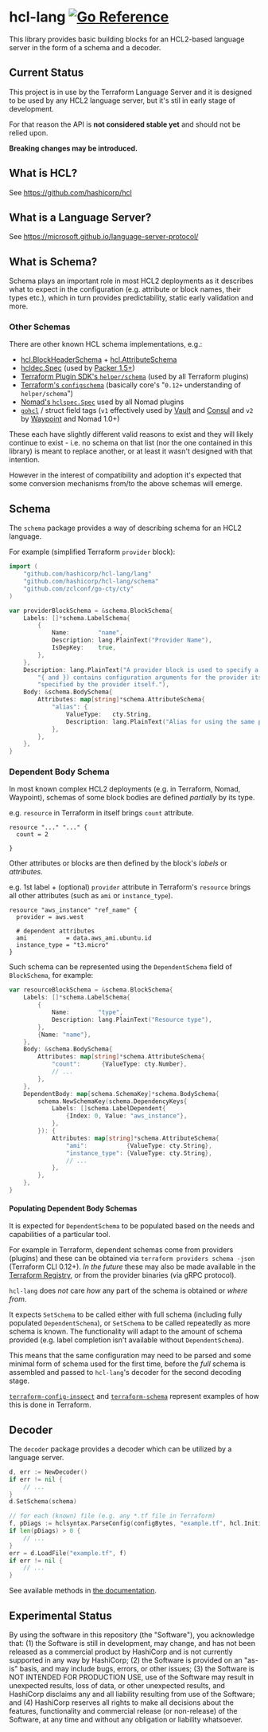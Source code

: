 # hcl-lang [![Go Reference](https://pkg.go.dev/badge/hashicorp/hcl-lang.svg)](https://pkg.go.dev/hashicorp/hcl-lang)

This library provides basic building blocks for an HCL2-based
language server in the form of a schema and a decoder.

## Current Status

This project is in use by the Terraform Language Server and it is designed
to be used by any HCL2 language server, but it's stil in early stage
of development.

For that reason the API is **not considered stable yet** and should not be relied upon.

**Breaking changes may be introduced.**

## What is HCL?

See https://github.com/hashicorp/hcl

## What is a Language Server?

See https://microsoft.github.io/language-server-protocol/

## What is Schema?

Schema plays an important role in most HCL2 deployments as it describes
what to expect in the configuration (e.g. attribute or block names, their types etc.),
which in turn provides predictability, static early validation and more.

### Other Schemas

There are other known HCL schema implementations, e.g.:

 - [hcl.BlockHeaderSchema](https://pkg.go.dev/github.com/hashicorp/hcl/v2#BlockHeaderSchema) + [hcl.AttributeSchema](https://pkg.go.dev/github.com/hashicorp/hcl/v2#AttributeSchema)
 - [hcldec.Spec](https://pkg.go.dev/github.com/hashicorp/hcl/v2/hcldec#Spec) (used by [Packer 1.5+](https://pkg.go.dev/github.com/hashicorp/packer@v1.6.2/hcl2template#Decodable))
 - [Terraform Plugin SDK's `helper/schema`](https://pkg.go.dev/github.com/hashicorp/terraform-plugin-sdk/v2/helper/schema) (used by all Terraform plugins)
 - [Terraform's `configschema`](https://pkg.go.dev/github.com/hashicorp/terraform@v0.13.5/configs/configschema) (basically core's "`0.12+` understanding of `helper/schema`")
 - [Nomad's `hclspec.Spec`](https://pkg.go.dev/github.com/hashicorp/nomad/plugins/shared/hclspec#Spec) used by all Nomad plugins
 - [`gohcl`](https://pkg.go.dev/github.com/hashicorp/hcl/v2/gohcl) / struct field tags (`v1` effectively used by [Vault](https://pkg.go.dev/github.com/hashicorp/vault@v1.5.3/internalshared/configutil#SharedConfig) and [Consul](https://pkg.go.dev/github.com/hashicorp/consul@v1.8.3/acl#Policy) and `v2` by [Waypoint](https://pkg.go.dev/github.com/hashicorp/waypoint@v0.1.4/internal/config#App) and Nomad 1.0+)

These each have slightly different valid reasons to exist and they will likely
continue to exist - i.e. no schema on that list (nor the one contained in this library)
is meant to replace another, or at least it wasn't designed with that intention.

However in the interest of compatibility and adoption it's expected that
some conversion mechanisms from/to the above schemas will emerge.

## Schema

The `schema` package provides a way of describing schema for an HCL2 language.

For example (simplified Terraform `provider` block):

```go
import (
	"github.com/hashicorp/hcl-lang/lang"
	"github.com/hashicorp/hcl-lang/schema"
	"github.com/zclconf/go-cty/cty"
)

var providerBlockSchema = &schema.BlockSchema{
	Labels: []*schema.LabelSchema{
		{
			Name:        "name",
			Description: lang.PlainText("Provider Name"),
			IsDepKey:    true,
		},
	},
	Description: lang.PlainText("A provider block is used to specify a provider configuration. The body of the block (between " +
		"{ and }) contains configuration arguments for the provider itself. Most arguments in this section are " +
		"specified by the provider itself."),
	Body: &schema.BodySchema{
		Attributes: map[string]*schema.AttributeSchema{
			"alias": {
				ValueType:   cty.String,
				Description: lang.PlainText("Alias for using the same provider with different configurations for different resources"),
			},
		},
	},
}
```

### Dependent Body Schema

In most known complex HCL2 deployments (e.g. in Terraform, Nomad, Waypoint),
schemas of some block bodies are defined _partially_ by its type.

e.g. `resource` in Terraform in itself brings `count` attribute.

```hcl
resource "..." "..." {
  count = 2
  
}
```

Other attributes or blocks are then defined by the block's _labels_ or _attributes_.

e.g. 1st label + (optional) `provider` attribute in Terraform's `resource`
brings all other attributes (such as `ami` or `instance_type`).

```hcl
resource "aws_instance" "ref_name" {
  provider = aws.west

  # dependent attributes
  ami           = data.aws_ami.ubuntu.id
  instance_type = "t3.micro"
}
```

Such schema can be represented using the `DependentSchema` field
of `BlockSchema`, for example:

```go
var resourceBlockSchema = &schema.BlockSchema{
	Labels: []*schema.LabelSchema{
		{
			Name:        "type",
			Description: lang.PlainText("Resource type"),
		},
		{Name: "name"},
	},
	Body: &schema.BodySchema{
		Attributes: map[string]*schema.AttributeSchema{
			"count":      {ValueType: cty.Number},
			// ...
		},
	},
	DependentBody: map[schema.SchemaKey]*schema.BodySchema{
		schema.NewSchemaKey(schema.DependencyKeys{
			Labels: []schema.LabelDependent{
				{Index: 0, Value: "aws_instance"},
			},
		}): {
			Attributes: map[string]*schema.AttributeSchema{
				"ami":           {ValueType: cty.String},
				"instance_type": {ValueType: cty.String},
				// ...
			},
		},
	},
}
```

#### Populating Dependent Body Schemas

It is expected for `DependentSchema` to be populated
based on the needs and capabilities of a particular tool.

For example in Terraform, dependent schemas come from providers (plugins)
and these can be obtained via `terraform providers schema -json` (Terraform CLI 0.12+).
_In the future_ these may also be made available in the [Terraform Registry](https://registry.terraform.io),
or from the provider binaries (via gRPC protocol).

`hcl-lang` does _not_ care _how_ any part of the schema is obtained or _where from_.

It expects `SetSchema` to be called either with full schema
(including fully populated `DependentSchema`), or `SetSchema` to be called
repeatedly as more schema is known. The functionality will adapt to the amount
of schema provided (e.g. label completion isn't available without `DependentSchema`).

This means that the same configuration may need to be parsed and some minimal
form of schema used for the first time, before the _full_ schema is assembled
and passed to `hcl-lang`'s decoder for the second decoding stage.

[`terraform-config-inspect`](https://github.com/hashicorp/terraform-config-inspect) and
[`terraform-schema`](https://github.com/hashicorp/terraform-schema)
represent examples of how this is done in Terraform.

## Decoder

The `decoder` package provides a decoder which can be utilized by a language server.

```go
d, err := NewDecoder()
if err != nil {
	// ...
}
d.SetSchema(schema)

// for each (known) file (e.g. any *.tf file in Terraform)
f, pDiags := hclsyntax.ParseConfig(configBytes, "example.tf", hcl.InitialPos)
if len(pDiags) > 0 {
	// ...
}
err = d.LoadFile("example.tf", f)
if err != nil {
	// ...
}
```

See available methods in [the documentation](https://pkg.go.dev/github.com/hashicorp/hcl-lang/decoder#Decoder).

## Experimental Status

By using the software in this repository (the "Software"), you acknowledge that: (1) the Software is still in development, may change, and has not been released as a commercial product by HashiCorp and is not currently supported in any way by HashiCorp; (2) the Software is provided on an "as-is" basis, and may include bugs, errors, or other issues; (3) the Software is NOT INTENDED FOR PRODUCTION USE, use of the Software may result in unexpected results, loss of data, or other unexpected results, and HashiCorp disclaims any and all liability resulting from use of the Software; and (4) HashiCorp reserves all rights to make all decisions about the features, functionality and commercial release (or non-release) of the Software, at any time and without any obligation or liability whatsoever.
